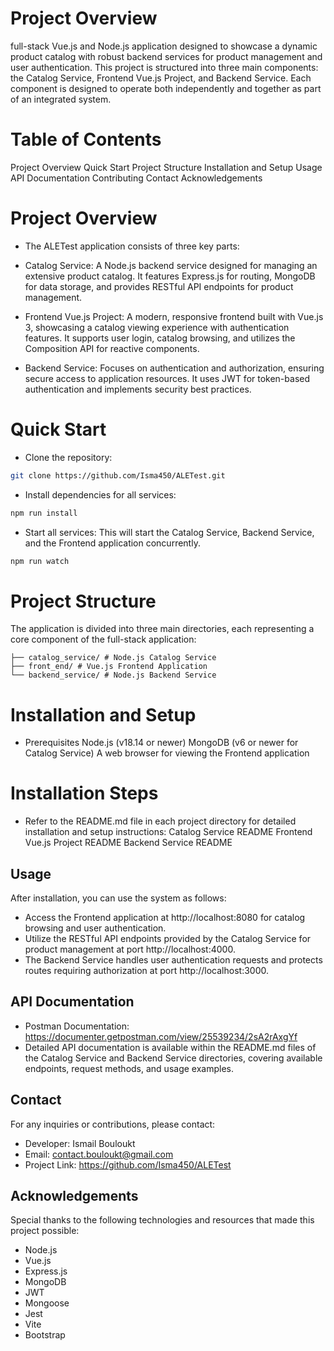 # Project Overview

full-stack Vue.js and Node.js application designed to showcase a dynamic product catalog with robust backend services for product management and user authentication. This project is structured into three main components: the Catalog Service, Frontend Vue.js Project, and Backend Service. Each component is designed to operate both independently and together as part of an integrated system.

# Table of Contents

Project Overview
Quick Start
Project Structure
Installation and Setup
Usage
API Documentation
Contributing
Contact
Acknowledgements

# Project Overview

- The ALETest application consists of three key parts:

- Catalog Service: A Node.js backend service designed for managing an extensive product catalog. It features Express.js for routing, MongoDB for data storage, and provides RESTful API endpoints for product management.

- Frontend Vue.js Project: A modern, responsive frontend built with Vue.js 3, showcasing a catalog viewing experience with authentication features. It supports user login, catalog browsing, and utilizes the Composition API for reactive components.

- Backend Service: Focuses on authentication and authorization, ensuring secure access to application resources. It uses JWT for token-based authentication and implements security best practices.

# Quick Start

- Clone the repository:

```bash
git clone https://github.com/Isma450/ALETest.git
```

- Install dependencies for all services:

```sh
npm run install
```

- Start all services: This will start the Catalog Service, Backend Service, and the Frontend application concurrently.

```sh
npm run watch
```

# Project Structure

The application is divided into three main directories, each representing a core component of the full-stack application:

```ALETest/
├── catalog_service/ # Node.js Catalog Service
├── front_end/ # Vue.js Frontend Application
└── backend_service/ # Node.js Backend Service
```

# Installation and Setup

- Prerequisites
  Node.js (v18.14 or newer)
  MongoDB (v6 or newer for Catalog Service)
  A web browser for viewing the Frontend application

# Installation Steps

- Refer to the README.md file in each project directory for detailed installation and setup instructions:
  Catalog Service README
  Frontend Vue.js Project README
  Backend Service README

## Usage

After installation, you can use the system as follows:

- Access the Frontend application at http://localhost:8080 for catalog browsing and user authentication.
- Utilize the RESTful API endpoints provided by the Catalog Service for product management at port http://localhost:4000.
- The Backend Service handles user authentication requests and protects routes requiring authorization at port http://localhost:3000.

## API Documentation

- Postman Documentation: https://documenter.getpostman.com/view/25539234/2sA2rAxgYf
- Detailed API documentation is available within the README.md files of the Catalog Service and Backend Service directories, covering available endpoints, request methods, and usage examples.

## Contact

For any inquiries or contributions, please contact:

- Developer: Ismail Bouloukt
- Email: contact.bouloukt@gmail.com
- Project Link: https://github.com/Isma450/ALETest

## Acknowledgements

Special thanks to the following technologies and resources that made this project possible:

- Node.js
- Vue.js
- Express.js
- MongoDB
- JWT
- Mongoose
- Jest
- Vite
- Bootstrap

```

```
